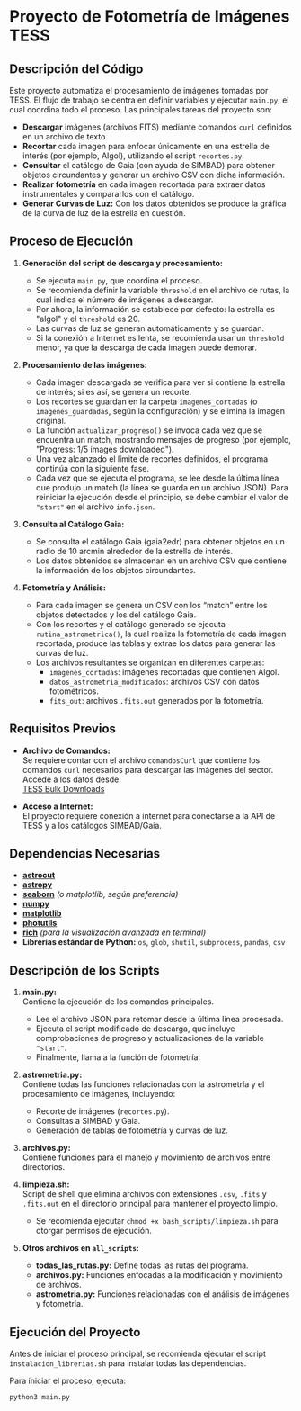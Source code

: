 # Proyecto de Fotometría de Imágenes TESS

## Descripción del Código

Este proyecto automatiza el procesamiento de imágenes tomadas por TESS. El flujo de trabajo se centra en definir variables y ejecutar `main.py`, el cual coordina todo el proceso. Las principales tareas del proyecto son:

- **Descargar** imágenes (archivos FITS) mediante comandos `curl` definidos en un archivo de texto.
- **Recortar** cada imagen para enfocar únicamente en una estrella de interés (por ejemplo, Algol), utilizando el script `recortes.py`.
- **Consultar** el catálogo de Gaia (con ayuda de SIMBAD) para obtener objetos circundantes y generar un archivo CSV con dicha información.
- **Realizar fotometría** en cada imagen recortada para extraer datos instrumentales y compararlos con el catálogo.
- **Generar Curvas de Luz:** Con los datos obtenidos se produce la gráfica de la curva de luz de la estrella en cuestión.

## Proceso de Ejecución

1. **Generación del script de descarga y procesamiento:**
   - Se ejecuta `main.py`, que coordina el proceso.
   - Se recomienda definir la variable `threshold` en el archivo de rutas, la cual indica el número de imágenes a descargar.
   - Por ahora, la información se establece por defecto: la estrella es "algol" y el `threshold` es 20.
   - Las curvas de luz se generan automáticamente y se guardan.
   - Si la conexión a Internet es lenta, se recomienda usar un `threshold` menor, ya que la descarga de cada imagen puede demorar.

2. **Procesamiento de las imágenes:**
   - Cada imagen descargada se verifica para ver si contiene la estrella de interés; si es así, se genera un recorte.
   - Los recortes se guardan en la carpeta `imagenes_cortadas` (o `imagenes_guardadas`, según la configuración) y se elimina la imagen original.
   - La función `actualizar_progreso()` se invoca cada vez que se encuentra un match, mostrando mensajes de progreso (por ejemplo, "Progress: 1/5 images downloaded").
   - Una vez alcanzado el límite de recortes definidos, el programa continúa con la siguiente fase.
   - Cada vez que se ejecuta el programa, se lee desde la última línea que produjo un match (la línea se guarda en un archivo JSON). Para reiniciar la ejecución desde el principio, se debe cambiar el valor de `"start"` en el archivo `info.json`.

3. **Consulta al Catálogo Gaia:**
   - Se consulta el catálogo Gaia (gaia2edr) para obtener objetos en un radio de 10 arcmin alrededor de la estrella de interés.
   - Los datos obtenidos se almacenan en un archivo CSV que contiene la información de los objetos circundantes.

4. **Fotometría y Análisis:**
   - Para cada imagen se genera un CSV con los “match” entre los objetos detectados y los del catálogo Gaia.
   - Con los recortes y el catálogo generado se ejecuta `rutina_astrometrica()`, la cual realiza la fotometría de cada imagen recortada, produce las tablas y extrae los datos para generar las curvas de luz.
   - Los archivos resultantes se organizan en diferentes carpetas:
     - `imagenes_cortadas`: imágenes recortadas que contienen Algol.
     - `datos_astrometria_modificados`: archivos CSV con datos fotométricos.
     - `fits_out`: archivos `.fits.out` generados por la fotometría.

## Requisitos Previos

- **Archivo de Comandos:**  
  Se requiere contar con el archivo `comandosCurl` que contiene los comandos `curl` necesarios para descargar las imágenes del sector.  
  Accede a los datos desde:  
  [TESS Bulk Downloads](https://archive.stsci.edu/tess/bulk_downloads/bulk_downloads_ffi-tp-lc-dv.html)

- **Acceso a Internet:**  
  El proyecto requiere conexión a internet para conectarse a la API de TESS y a los catálogos SIMBAD/Gaia.

## Dependencias Necesarias

- [**astrocut**](https://astrocut.readthedocs.io/en/latest/astrocut/index.html)
- [**astropy**](https://www.astropy.org/)
- [**seaborn**](https://seaborn.pydata.org/) *(o matplotlib, según preferencia)*
- [**numpy**](https://numpy.org/)
- [**matplotlib**](https://matplotlib.org/)
- [**photutils**](https://photutils.readthedocs.io/en/stable/)
- [**rich**](https://rich.readthedocs.io/) *(para la visualización avanzada en terminal)*
- **Librerías estándar de Python:** `os`, `glob`, `shutil`, `subprocess`, `pandas`, `csv`

## Descripción de los Scripts

1. **main.py:**  
   Contiene la ejecución de los comandos principales.  
   - Lee el archivo JSON para retomar desde la última línea procesada.  
   - Ejecuta el script modificado de descarga, que incluye comprobaciones de progreso y actualizaciones de la variable `"start"`.
   - Finalmente, llama a la función de fotometría.

2. **astrometria.py:**  
   Contiene todas las funciones relacionadas con la astrometría y el procesamiento de imágenes, incluyendo:
   - Recorte de imágenes (`recortes.py`).
   - Consultas a SIMBAD y Gaia.
   - Generación de tablas de fotometría y curvas de luz.

3. **archivos.py:**  
   Contiene funciones para el manejo y movimiento de archivos entre directorios.

4. **limpieza.sh:**  
   Script de shell que elimina archivos con extensiones `.csv`, `.fits` y `.fits.out` en el directorio principal para mantener el proyecto limpio.  
   - Se recomienda ejecutar `chmod +x bash_scripts/limpieza.sh` para otorgar permisos de ejecución.

5. **Otros archivos en `all_scripts`:**  
   - **todas_las_rutas.py:** Define todas las rutas del programa.
   - **archivos.py:** Funciones enfocadas a la modificación y movimiento de archivos.
   - **astrometria.py:** Funciones relacionadas con el análisis de imágenes y fotometría.

## Ejecución del Proyecto

Antes de iniciar el proceso principal, se recomienda ejecutar el script `instalacion_librerias.sh` para instalar todas las dependencias.

Para iniciar el proceso, ejecuta:

```bash
python3 main.py

